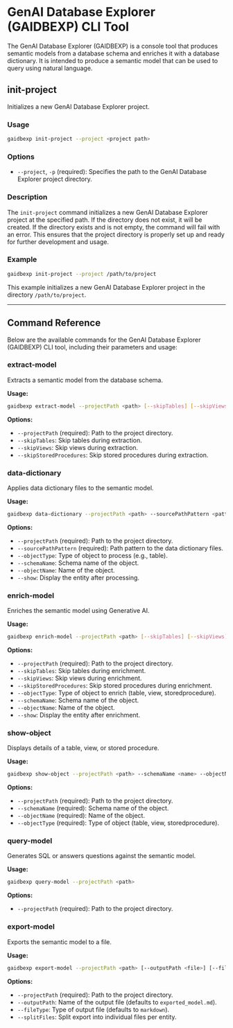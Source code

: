 # GenAI Database Explorer (GAIDBEXP) CLI Tool

The GenAI Database Explorer (GAIDBEXP) is a console tool that produces semantic models from a database schema and enriches it with a database dictionary. It is intended to produce a semantic model that can be used to query using natural language.

## init-project

Initializes a new GenAI Database Explorer project.

### Usage

```bash
gaidbexp init-project --project <project path>
```

### Options

- `--project`, `-p` (required): Specifies the path to the GenAI Database Explorer project directory.

### Description

The `init-project` command initializes a new GenAI Database Explorer project at the specified path. If the directory does not exist, it will be created. If the directory exists and is not empty, the command will fail with an error. This ensures that the project directory is properly set up and ready for further development and usage.

### Example

```bash
gaidbexp init-project --project /path/to/project
```

This example initializes a new GenAI Database Explorer project in the directory `/path/to/project`.

---

## Command Reference

Below are the available commands for the GenAI Database Explorer (GAIDBEXP) CLI tool, including their parameters and usage:

### extract-model

Extracts a semantic model from the database schema.

**Usage:**

```bash
gaidbexp extract-model --projectPath <path> [--skipTables] [--skipViews] [--skipStoredProcedures]
```

**Options:**

- `--projectPath` (required): Path to the project directory.
- `--skipTables`: Skip tables during extraction.
- `--skipViews`: Skip views during extraction.
- `--skipStoredProcedures`: Skip stored procedures during extraction.

### data-dictionary

Applies data dictionary files to the semantic model.

**Usage:**

```bash
gaidbexp data-dictionary --projectPath <path> --sourcePathPattern <pattern> [--objectType <type>] [--schemaName <name>] [--objectName <name>] [--show]
```

**Options:**

- `--projectPath` (required): Path to the project directory.
- `--sourcePathPattern` (required): Path pattern to the data dictionary files.
- `--objectType`: Type of object to process (e.g., table).
- `--schemaName`: Schema name of the object.
- `--objectName`: Name of the object.
- `--show`: Display the entity after processing.

### enrich-model

Enriches the semantic model using Generative AI.

**Usage:**

```bash
gaidbexp enrich-model --projectPath <path> [--skipTables] [--skipViews] [--skipStoredProcedures] [--objectType <type>] [--schemaName <name>] [--objectName <name>] [--show]
```

**Options:**

- `--projectPath` (required): Path to the project directory.
- `--skipTables`: Skip tables during enrichment.
- `--skipViews`: Skip views during enrichment.
- `--skipStoredProcedures`: Skip stored procedures during enrichment.
- `--objectType`: Type of object to enrich (table, view, storedprocedure).
- `--schemaName`: Schema name of the object.
- `--objectName`: Name of the object.
- `--show`: Display the entity after enrichment.

### show-object

Displays details of a table, view, or stored procedure.

**Usage:**

```bash
gaidbexp show-object --projectPath <path> --schemaName <name> --objectName <name> --objectType <type>
```

**Options:**

- `--projectPath` (required): Path to the project directory.
- `--schemaName` (required): Schema name of the object.
- `--objectName` (required): Name of the object.
- `--objectType` (required): Type of object (table, view, storedprocedure).

### query-model

Generates SQL or answers questions against the semantic model.

**Usage:**

```bash
gaidbexp query-model --projectPath <path>
```

**Options:**

- `--projectPath` (required): Path to the project directory.

### export-model

Exports the semantic model to a file.

**Usage:**

```bash
gaidbexp export-model --projectPath <path> [--outputPath <file>] [--fileType <type>] [--splitFiles]
```

**Options:**

- `--projectPath` (required): Path to the project directory.
- `--outputPath`: Name of the output file (defaults to `exported_model.md`).
- `--fileType`: Type of output file (defaults to `markdown`).
- `--splitFiles`: Split export into individual files per entity.
